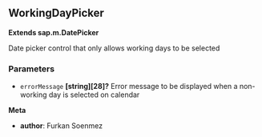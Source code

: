 ## WorkingDayPicker

**Extends sap.m.DatePicker**

Date picker control that only allows working days to be selected

### Parameters

-   `errorMessage` **[string][28]?** Error message to be displayed when a non-working day is selected on calendar

**Meta**

-   **author**: Furkan Soenmez

